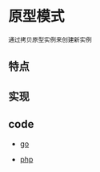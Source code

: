 # 原型模式

    通过拷贝原型实例来创建新实例

## 特点

## 实现

## code

- [go](src/go/dp/prototype.go)

- [php](src/php_design_patterns/prototype/prototype.php)